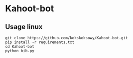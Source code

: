 # Kahoot-bot

## Usage linux
```
git clone https://github.com/kokskoksowy/Kahoot-bot.git
pip install -r requirements.txt
cd Kahoot-bot
python bib.py
```

